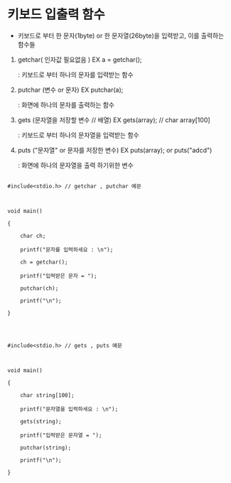 # 키보드 입출력 함수

- 키보드로 부터 한 문자(1byte) or 한 문자열(26byte)을 입력받고, 이를 출력하는 함수들

 

1. getchar( 인자값 필요없음 ) EX a = getchar();

	: 키보드로 부터 하나의 문자를 입력받는 함수

 

2. putchar (변수 or 문자) EX putchar(a);

	: 화면에 하나의 문자를 출력하는 함수

 

3. gets (문자열을 저장할 변수 // 배열) EX gets(array); // char array[100]

	: 키보드로 부터 하나의 문자열을 입력받는 함수

 

4. puts ("문자열" or 문자를 저장한 변수) EX puts(array); or puts("adcd")

	: 화면에 하나의 문자열을 출력 하기위한 변수 

 

 

```

#include<stdio.h> // getchar , putchar 예문

 

void main()

{

	char ch;

	printf("문자를 입력하세요 : \n");

	ch = getchar();

	printf("입력받은 문자 = ");

	putchar(ch);

	printf("\n");

}

 

```

 

```

#include<stdio.h> // gets , puts 예문

 

void main()

{

	char string[100];

	printf("문자열을 입력하세요 : \n");

	gets(string);

	printf("입력받은 문자열 = ");

	putchar(string);

	printf("\n");

}

```